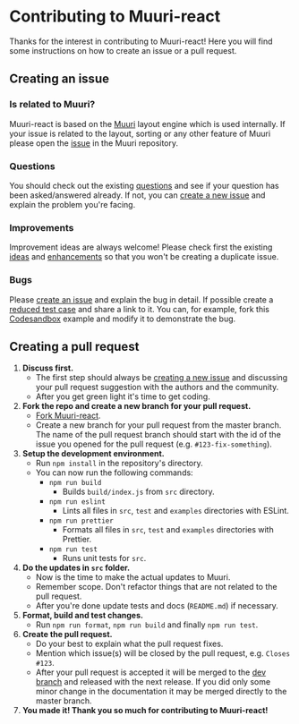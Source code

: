 # Contributing to Muuri-react

Thanks for the interest in contributing to Muuri-react! Here you will find some instructions on how to create an issue or a pull request.

## Creating an issue

### Is related to Muuri?

Muuri-react is based on the [Muuri](https://github.com/haltu/muuri) layout engine which is used internally. If your issue is related to the layout, sorting or any other feature of Muuri please open the [issue](https://github.com/haltu/muuri/issues) in the Muuri repository.

### Questions

You should check out the existing [questions](https://github.com/paol-imi/muuri-react/issues?q=label%3Aquestion%20) and see if your question has been asked/answered already. If not, you can [create a new issue](https://github.com/paol-imi/muuri-react/issues/new) and explain the problem you're facing.

### Improvements

Improvement ideas are always welcome! Please check first the existing [ideas](https://github.com/paol-imi/muuri-react/issues?utf8=%E2%9C%93&q=label%3Aidea) and [enhancements](https://github.com/paol-imi/muuri-react/issues?q=label%3Aenhancement) so that you won't be creating a duplicate issue.

### Bugs

Please [create an issue](https://github.com/paol-imi/muuri-react/issues/new) and explain the bug in detail. If possible create a [reduced test case](https://css-tricks.com/reduced-test-cases/) and share a link to it. You can, for example, fork this [Codesandbox](https://codesandbox.io/s/muuri-react-grid-1czo5) example and modify it to demonstrate the bug.

## Creating a pull request

1. **Discuss first.**
   - The first step should always be [creating a new issue](https://github.com/haltu/muuri/issues/new) and discussing your pull request suggestion with the authors and the community.
   - After you get green light it's time to get coding.
2. **Fork the repo and create a new branch for your pull request.**
   - [Fork Muuri-react](https://github.com/paol-imi/muuri-react).
   - Create a new branch for your pull request from the master branch. The name of the pull request branch should start with the id of the issue you opened for the pull request (e.g. `#123-fix-something`).
3. **Setup the development environment.**
   - Run `npm install` in the repository's directory.
   - You can now run the following commands:
     - `npm run build`
       - Builds `build/index.js` from `src` directory.
     - `npm run eslint`
       - Lints all files in `src`, `test` and `examples` directories with ESLint.
     - `npm run prettier`
       - Formats all files in `src`, `test` and `examples` directories with Prettier.
     - `npm run test`
       - Runs unit tests for `src`.
4. **Do the updates in `src` folder.**
   - Now is the time to make the actual updates to Muuri.
   - Remember scope. Don't refactor things that are not related to the pull request.
   - After you're done update tests and docs (`README.md`) if necessary.
5. **Format, build and test changes.**
   - Run `npm run format`, `npm run build` and finally `npm run test`.
6. **Create the pull request.**
   - Do your best to explain what the pull request fixes.
   - Mention which issue(s) will be closed by the pull request, e.g. `Closes #123`.
   - After your pull request is accepted it will be merged to the [dev branch](https://github.com/paol-imi/muuri-react/tree/dev) and released with the next release. If you did only some minor change in the documentation it may be merged directly to the master branch.
7. **You made it! Thank you so much for contributing to Muuri-react!**
